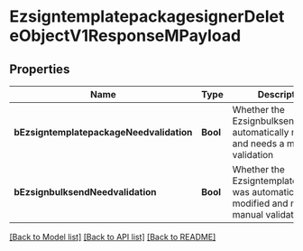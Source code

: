 # EzsigntemplatepackagesignerDeleteObjectV1ResponseMPayload

## Properties
Name | Type | Description | Notes
------------ | ------------- | ------------- | -------------
**bEzsigntemplatepackageNeedvalidation** | **Bool** | Whether the Ezsignbulksend was automatically modified and needs a manual validation | 
**bEzsignbulksendNeedvalidation** | **Bool** | Whether the Ezsigntemplatepackage was automatically modified and needs a manual validation | 

[[Back to Model list]](../README.md#documentation-for-models) [[Back to API list]](../README.md#documentation-for-api-endpoints) [[Back to README]](../README.md)


